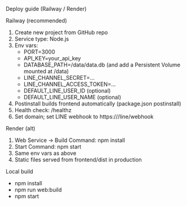Deploy guide (Railway / Render)

Railway (recommended)
1) Create new project from GitHub repo
2) Service type: Node.js
3) Env vars:
   - PORT=3000
   - API_KEY=your_api_key
   - DATABASE_PATH=/data/data.db (and add a Persistent Volume mounted at /data)
   - LINE_CHANNEL_SECRET=...
   - LINE_CHANNEL_ACCESS_TOKEN=...
   - DEFAULT_LINE_USER_ID (optional)
   - DEFAULT_LINE_USER_NAME (optional)
4) Postinstall builds frontend automatically (package.json postinstall)
5) Health check: /healthz
6) Set domain; set LINE webhook to https://<domain>/line/webhook

Render (alt)
1) Web Service → Build Command: npm install
2) Start Command: npm start
3) Same env vars as above
4) Static files served from frontend/dist in production

Local build
 - npm install
 - npm run web:build
 - npm start
